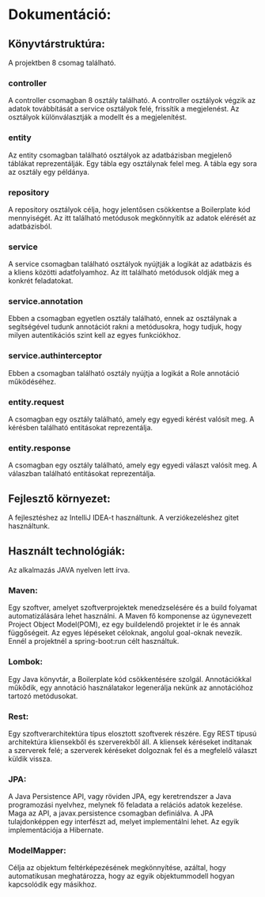 # Dokumentáció:

## Könyvtárstruktúra:

A projektben 8 csomag található.
### controller
 A controller csomagban 8 osztály található. A controller osztályok végzik az adatok továbbítását a service osztályok felé, frissítik a megjelenést. Az osztályok különválasztják a modellt és a megjelenítést.
### entity
Az entity csomagban található osztályok az adatbázisban megjelenő táblákat reprezentálják. Egy tábla egy osztálynak felel meg. A tábla egy sora az osztály egy példánya.
### repository
A repository osztályok célja, hogy jelentősen csökkentse a Boilerplate kód mennyiségét. Az itt található metódusok megkönnyítik az adatok elérését az adatbázisból.
### service
A service csomagban található osztályok nyújtják a logikát az adatbázis és a kliens közötti adatfolyamhoz. Az itt található metódusok oldják meg a konkrét feladatokat.
### service.annotation
Ebben a csomagban egyetlen osztály található, ennek az osztálynak a segítségével tudunk annotációt rakni a metódusokra, hogy tudjuk, hogy milyen autentikációs szint kell az egyes funkciókhoz.
### service.authinterceptor
Ebben a csomagban található osztály nyújtja a logikát a Role annotáció működéséhez.
### entity.request
A csomagban egy osztály található, amely egy egyedi kérést valósít meg. A kérésben található entitásokat reprezentálja.
### entity.response
A csomagban egy osztály található, amely egy egyedi választ valósít meg. A válaszban található entitásokat reprezentálja.
## Fejlesztő környezet:
A fejlesztéshez az IntelliJ IDEA-t használtunk. A verziókezeléshez gitet használtunk.
## Használt technológiák:
Az alkalmazás JAVA nyelven lett írva.
### Maven: 
Egy szoftver, amelyet szoftverprojektek menedzselésére és a build folyamat automatizálására lehet használni. A Maven fő komponense az úgynevezett Project Object Model(POM), ez egy buildelendő projektet ír le és annak függőségeit. Az egyes lépéseket céloknak, angolul goal-oknak nevezik. Ennél a projektnél a spring-boot:run célt használtuk.
### Lombok:
Egy Java könyvtár, a Boilerplate kód csökkentésére szolgál. Annotációkkal műkődik, egy annotáció használatakor legenerálja nekünk az annotációhoz tartozó metódusokat.
### Rest:
Egy szoftverarchitektúra típus elosztott szoftverek részére. Egy REST típusú architektúra kliensekből és szerverekből áll. A kliensek kéréseket indítanak a szerverek felé; a szerverek kéréseket dolgoznak fel és a megfelelő választ küldik vissza.
### JPA:
A Java Persistence API, vagy röviden JPA, egy keretrendszer a Java programozási nyelvhez, melynek fő feladata a relációs adatok kezelése. Maga az API, a javax.persistence csomagban definiálva. A JPA tulajdonképpen egy interfészt ad, melyet implementálni lehet. Az egyik implementációja a Hibernate.
### ModelMapper:
Célja az objektum feltérképezésének megkönnyítése, azáltal, hogy automatikusan meghatározza, hogy az egyik objektummodell hogyan kapcsolódik egy másikhoz.
